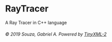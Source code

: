# RayTracer
A Ray Tracer in C++ language

###### © 2019 Souza, Gabriel A. Powered by [TinyXML-2](https://github.com/leethomason/tinyxml2)
